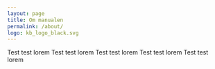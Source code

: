 ```yaml
---
layout: page
title: Om manualen
permalink: /about/
logo: kb_logo_black.svg
---
```


Test test lorem Test test lorem Test test lorem Test test lorem Test test lorem 
